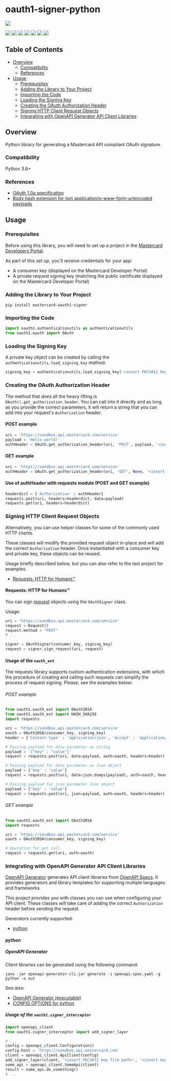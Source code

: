 # oauth1-signer-python
<img src="https://developer.mastercard.com/img/logo_cogs.svg" />

[![](https://github.com/Mastercard/oauth1-signer-python/workflows/Build%20&%20Test/badge.svg)](https://github.com/Mastercard/oauth1-signer-python/actions?query=workflow%3A%22Build+%26+Test%22)
[![](https://sonarcloud.io/api/project_badges/measure?project=Mastercard_oauth1-signer-python&metric=alert_status)](https://sonarcloud.io/dashboard?id=Mastercard_oauth1-signer-python)
[![](https://sonarcloud.io/api/project_badges/measure?project=Mastercard_oauth1-signer-python&metric=coverage)](https://sonarcloud.io/dashboard?id=Mastercard_oauth1-signer-python)
[![](https://sonarcloud.io/api/project_badges/measure?project=Mastercard_oauth1-signer-python&metric=vulnerabilities)](https://sonarcloud.io/dashboard?id=Mastercard_oauth1-signer-python)
[![](https://github.com/Mastercard/oauth1-signer-python/workflows/broken%20links%3F/badge.svg)](https://github.com/Mastercard/oauth1-signer-python/actions?query=workflow%3A%22broken+links%3F%22)
[![](https://img.shields.io/pypi/v/mastercard-oauth1-signer.svg?style=flat&color=blue)](https://pypi.org/project/mastercard-oauth1-signer)
[![](https://img.shields.io/badge/license-MIT-yellow.svg)](https://github.com/Mastercard/oauth1-signer-python/blob/master/LICENSE)


## Table of Contents
- [Overview](#overview)
  * [Compatibility](#compatibility)
  * [References](#references)
- [Usage](#usage)
  * [Prerequisites](#prerequisites)
  * [Adding the Library to Your Project](#adding-the-library-to-your-project)
  * [Importing the Code](#importing-the-code)
  * [Loading the Signing Key](#loading-the-signing-key) 
  * [Creating the OAuth Authorization Header](#creating-the-oauth-authorization-header)
  * [Signing HTTP Client Request Objects](#signing-http-client-request-objects)
  * [Integrating with OpenAPI Generator API Client Libraries](#integrating-with-openapi-generator-api-client-libraries)

## Overview <a name="overview"></a>
Python library for generating a Mastercard API compliant OAuth signature.

### Compatibility <a name="compatibility"></a>
Python 3.6+

### References <a name="references"></a>
* [OAuth 1.0a specification](https://tools.ietf.org/html/rfc5849)
* [Body hash extension for non application/x-www-form-urlencoded payloads](https://tools.ietf.org/id/draft-eaton-oauth-bodyhash-00.html)

## Usage <a name="usage"></a>
### Prerequisites <a name="prerequisites"></a>
Before using this library, you will need to set up a project in the [Mastercard Developers Portal](https://developer.mastercard.com). 

As part of this set up, you'll receive credentials for your app:
* A consumer key (displayed on the Mastercard Developer Portal)
* A private request signing key (matching the public certificate displayed on the Mastercard Developer Portal)

### Adding the Library to Your Project <a name="adding-the-library-to-your-project"></a>

```
pip install mastercard-oauth1-signer
```
### Importing the Code <a name="importing-the-code"></a>

``` python
import oauth1.authenticationutils as authenticationutils
from oauth1.oauth import OAuth
```
### Loading the Signing Key <a name="loading-the-signing-key"></a>

A private key object can be created by calling the `authenticationutils.load_signing_key` method:
``` python
signing_key = authenticationutils.load_signing_key('<insert PKCS#12 key file path>', '<insert key password>')
```

### Creating the OAuth Authorization Header <a name="creating-the-oauth-authorization-header"></a>
The method that does all the heavy lifting is `OAuth().get_authorization_header`. You can call into it directly and as long as you provide the correct parameters, it will return a string that you can add into your request's `Authorization` header.

#### POST example

```python
uri = 'https://sandbox.api.mastercard.com/service'
payload = 'Hello world!'
authHeader = OAuth.get_authorization_header(uri, 'POST', payload, '<insert consumer key>', signing_key)
```

#### GET example
```python
uri = 'https://sandbox.api.mastercard.com/service'
authHeader = OAuth.get_authorization_header(uri, 'GET', None, '<insert consumer key>', signing_key)
```

#### Use of authHeader with requests module (POST and GET example)
```python
headerdict = {'Authorization' : authHeader}
requests.post(uri, headers=headerdict, data=payload)
requests.get(uri, headers=headerdict)
```

### Signing HTTP Client Request Objects <a name="signing-http-client-request-objects"></a>

Alternatively, you can use helper classes for some of the commonly used HTTP clients.

These classes will modify the provided request object in-place and will add the correct `Authorization` header. Once instantiated with a consumer key and private key, these objects can be reused. 

Usage briefly described below, but you can also refer to the test project for examples. 

+ [Requests: HTTP for Humans™](#requests)

#### Requests: HTTP for Humans™ <a name="requests"></a>

You can sign [request](https://2.python-requests.org/en/v1.0.0/user/quickstart/#make-a-request) objects using the `OAuthSigner` class. 

Usage:
```python
uri = "https://sandbox.api.mastercard.com/service"
request = Request()
request.method = "POST"
# ...

signer = OAuthSigner(consumer_key, signing_key)
request = signer.sign_request(uri, request)
```


#### Usage of the `oauth_ext`
The requests library supports custom authentication extensions, with which the procedure of creating and calling such requests can simplify the process of request signing. Please, see the examples below:

###### POST example

```python
from oauth1.oauth_ext import OAuth1RSA
from oauth1.oauth_ext import HASH_SHA256
import requests

uri = 'https://sandbox.api.mastercard.com/service'
oauth = OAuth1RSA(consumer_key, signing_key)
header = {'Content-type' : 'application/json', 'Accept' : 'application/json'}

# Passing payload for data parameter as string
payload = '{"key" : "value"}'
request = requests.post(uri, data=payload, auth=oauth, headers=header)

# Passing payload for data parameter as Json object
payload = {'key' : 'value'}
request = requests.post(uri, data=json.dumps(payload), auth=oauth, headers=header)

# Passing payload for json parameter Json object
payload = {'key' : 'value'}
request = requests.post(uri, json=payload, auth=oauth, headers=header)
```

###### GET example

```python
from oauth1.oauth_ext import OAuth1RSA
import requests

uri = 'https://sandbox.api.mastercard.com/service'
oauth = OAuth1RSA(consumer_key, signing_key)

# Operation for get call
request = requests.get(uri, auth=oauth)
```

### Integrating with OpenAPI Generator API Client Libraries <a name="integrating-with-openapi-generator-api-client-libraries"></a>

[OpenAPI Generator](https://github.com/OpenAPITools/openapi-generator) generates API client libraries from [OpenAPI Specs](https://github.com/OAI/OpenAPI-Specification). 
It provides generators and library templates for supporting multiple languages and frameworks.

This project provides you with classes you can use when configuring your API client. These classes will take care of adding the correct `Authorization` header before sending the request.

Generators currently supported:
+ [python](#python)

#### python <a name="python"></a>

##### OpenAPI Generator

Client libraries can be generated using the following command:
```shell
java -jar openapi-generator-cli.jar generate -i openapi-spec.yaml -g python -o out
```
See also:
* [OpenAPI Generator (executable)](https://mvnrepository.com/artifact/org.openapitools/openapi-generator-cli)
* [CONFIG OPTIONS for python](https://github.com/OpenAPITools/openapi-generator/blob/master/docs/generators/python.md)

##### Usage of the `oauth1.signer_interceptor`

```python
import openapi_client
from oauth1.signer_interceptor import add_signer_layer

# ...
config = openapi_client.Configuration()
config.host = 'https://sandbox.api.mastercard.com'
client = openapi_client.ApiClient(config)
add_signer_layer(client, '<insert PKCS#12 key file path>', '<insert key password>', '<insert consumer key>')
some_api = openapi_client.SomeApi(client)
result = some_api.do_something()
# ...
```
